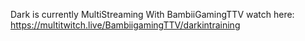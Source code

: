 Dark is currently MultiStreaming With BambiiGamingTTV watch here: https://multitwitch.live/BambiigamingTTV/darkintraining
